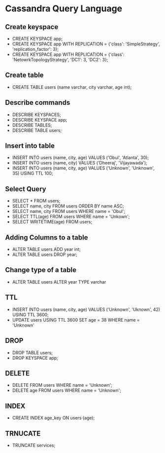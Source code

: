 # Cassandra Query Language

## Create keyspace
* CREATE KEYSPACE app;
* CREATE KEYSPACE app WITH REPLICATION = {'class': 'SimpleStrategy', 'replication_factor': 3};
* CREATE KEYSPACE app WITH REPLICATION = {'class': 'NetowrkTopologyStrategy', 'DC1': 3, 'DC2': 3};

## Create table
* CREATE TABLE users (name varchar, city varchar, age int);

## Describe commands
* DESCRIBE KEYSPACES;
* DESCRIBE KEYSPACE app;
* DESCRIBE TABLES;
* DESCRIBE TABLE users;

## Insert into table
* INSERT INTO users (name, city, age) VALUES ('Obul', 'Atlanta', 30);
* INSERT INTO users (name, city) VALUES ('Dheeraj', 'Vijayawada');
* INSERT INTO users (name, city, age) VALUES ('Unknown', 'Unknown', 35) USING TTL 100;

## Select Query
* SELECT * FROM users;
* SELECT name, city FROM users ORDER BY name ASC;
* SELECT name, city FROM users WHERE name = 'Obul';
* SELECT TTL(age) FROM users WHERE name = 'Unkown';
* SELECT WRITETIME(age) FROM users;

## Adding Columns to a table
* ALTER TABLE users ADD year int;
* ALTER TABLE users DROP year;

## Change type of a table
* ALTER TABLE users ALTER year TYPE varchar

## TTL
* INSERT INTO users (name, city, age) VALUES ('Unknown', 'Uknown', 42) USING TTL 3600;
* UPDATE users USING TTL 3600 SET age = 38 WHERE name = 'Unknown'

## DROP
* DROP TABLE users;
* DROP KEYSPACE app;

## DELETE
* DELETE FROM users WHERE name = 'Unknown';
* DELETE age FROM users WHERE name = 'Unknown';

## INDEX
* CREATE INDEX age_key ON users (age);

## TRNUCATE
* TRUNCATE services;
